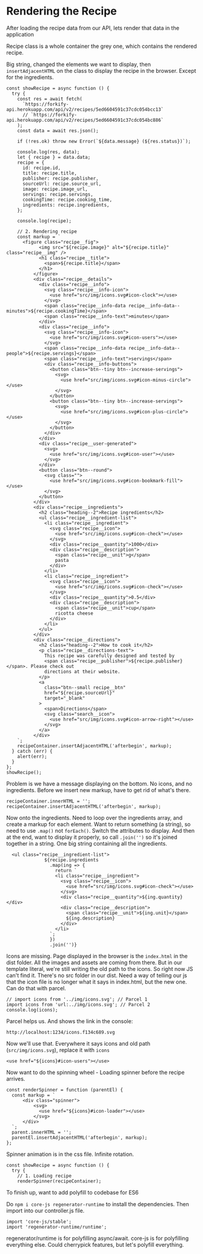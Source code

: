 # Rendering the Recipe

After loading the recipe data from our API, lets render that data in the application

Recipe class is a whole container the grey one, which contains the rendered recipe.

Big string, changed the elements we want to display, then `insertAdjacentHTML` on the class to display the recipe in the browser. Except for the ingredients.

```
const showRecipe = async function () {
  try {
    const res = await fetch(
      `https://forkify-api.herokuapp.com/api/v2/recipes/5ed6604591c37cdc054bcc13`
      // `https://forkify-api.herokuapp.com/api/v2/recipes/5ed6604591c37cdc054bc886`
    );
    const data = await res.json();

    if (!res.ok) throw new Error(`${data.message} (${res.status})`);

    console.log(res, data);
    let { recipe } = data.data;
    recipe = {
      id: recipe.id,
      title: recipe.title,
      publisher: recipe.publisher,
      sourceUrl: recipe.source_url,
      image: recipe.image_url,
      servings: recipe.servings,
      cookingTime: recipe.cooking_time,
      ingredients: recipe.ingredients,
    };

    console.log(recipe);

    // 2. Rendering recipe
    const markup = `
      <figure class="recipe__fig">
            <img src="${recipe.image}" alt="${recipe.title}" class="recipe__img" />
            <h1 class="recipe__title">
              <span>${recipe.title}</span>
            </h1>
          </figure>
          <div class="recipe__details">
            <div class="recipe__info">
              <svg class="recipe__info-icon">
                <use href="src/img/icons.svg#icon-clock"></use>
              </svg>
              <span class="recipe__info-data recipe__info-data--minutes">${recipe.cookingTime}</span>
              <span class="recipe__info-text">minutes</span>
            </div>
            <div class="recipe__info">
              <svg class="recipe__info-icon">
                <use href="src/img/icons.svg#icon-users"></use>
              </svg>
              <span class="recipe__info-data recipe__info-data--people">${recipe.servings}</span>
              <span class="recipe__info-text">servings</span>
              <div class="recipe__info-buttons">
                <button class="btn--tiny btn--increase-servings">
                  <svg>
                    <use href="src/img/icons.svg#icon-minus-circle"></use>
                  </svg>
                </button>
                <button class="btn--tiny btn--increase-servings">
                  <svg>
                    <use href="src/img/icons.svg#icon-plus-circle"></use>
                  </svg>
                </button>
              </div>
            </div>
            <div class="recipe__user-generated">
              <svg>
                <use href="src/img/icons.svg#icon-user"></use>
              </svg>
            </div>
            <button class="btn--round">
              <svg class="">
                <use href="src/img/icons.svg#icon-bookmark-fill"></use>
              </svg>
            </button>
          </div>
          <div class="recipe__ingredients">
            <h2 class="heading--2">Recipe ingredients</h2>
            <ul class="recipe__ingredient-list">
              <li class="recipe__ingredient">
                <svg class="recipe__icon">
                  <use href="src/img/icons.svg#icon-check"></use>
                </svg>
                <div class="recipe__quantity">1000</div>
                <div class="recipe__description">
                  <span class="recipe__unit">g</span>
                  pasta
                </div>
              </li>
              <li class="recipe__ingredient">
                <svg class="recipe__icon">
                  <use href="src/img/icons.svg#icon-check"></use>
                </svg>
                <div class="recipe__quantity">0.5</div>
                <div class="recipe__description">
                  <span class="recipe__unit">cup</span>
                  ricotta cheese
                </div>
              </li>
            </ul>
          </div>
          <div class="recipe__directions">
            <h2 class="heading--2">How to cook it</h2>
            <p class="recipe__directions-text">
              This recipe was carefully designed and tested by
              <span class="recipe__publisher">${recipe.publisher}</span>. Please check out
              directions at their website.
            </p>
            <a
              class="btn--small recipe__btn"
              href="${recipe.sourceUrl}"
              target="_blank"
            >
              <span>Directions</span>
              <svg class="search__icon">
                <use href="src/img/icons.svg#icon-arrow-right"></use>
              </svg>
            </a>
          </div>
    `;
    recipeContainer.insertAdjacentHTML('afterbegin', markup);
  } catch (err) {
    alert(err);
  }
};
showRecipe();

```

Problem is we have a message displaying on the bottom. No icons, and no ingredients. Before we insert new markup, have to get rid of what's there.

```
recipeContainer.innerHTML = '';
recipeContainer.insertAdjacentHTML('afterbegin', markup);
```

Now onto the ingredients. Need to loop over the ingredients array, and create a markup for each element.
Want to return something (a string), so need to use `.map()` not `forEach()`. Switch the attributes to display. And then at the end, want to display it properly, so call `.join('')` so it's joined together in a string. One big string containing all the ingredients.

```
  <ul class="recipe__ingredient-list">
              ${recipe.ingredients
                .map(ing => {
                  return `
                  <li class="recipe__ingredient">
                    <svg class="recipe__icon">
                      <use href="src/img/icons.svg#icon-check"></use>
                    </svg>
                    <div class="recipe__quantity">${ing.quantity}</div>
                    <div class="recipe__description">
                      <span class="recipe__unit">${ing.unit}</span>
                      ${ing.description}
                    </div>
                  </li>
                `;
                })
                .join('')}
```

Icons are missing. Page displayed in the browser is the `index.html` in the dist folder. All the images and assets are coming from there. But in our template literal, we're still writing the old path to the icons. So right now JS can't find it. There's no src folder in our dist. Need a way of telling our js that the icon file is no longer what it says in index.html, but the new one. Can do that with parcel.

```
// import icons from '../img/icons.svg'; // Parcel 1
import icons from 'url:../img/icons.svg'; // Parcel 2
console.log(icons);
```

Parcel helps us. And shows the link in the console:

```
http://localhost:1234/icons.f134c689.svg
```

Now we'll use that. Everywhere it says icons and old path (`src/img/icons.svg`), replace it with `icons`

`<use href="${icons}#icon-users"></use>`

Now want to do the spinning wheel - Loading spinner before the recipe arrives.

```
const renderSpinner = function (parentEl) {
  const markup = `
      <div class="spinner">
          <svg>
            <use href="${icons}#icon-loader"></use>
          </svg>
      </div>
  `;
  parent.innerHTML = '';
  parentEl.insertAdjacentHTML('afterbegin', markup);
};
```

Spinner animation is in the css file. Infinite rotation.

```
const showRecipe = async function () {
  try {
    // 1. Loading recipe
    renderSpinner(recipeContainer);
```

To finish up, want to add polyfill to codebase for ES6

Do `npm i core-js regenerator-runtime` to install the dependencies. Then import into our controller.js file.

```
import 'core-js/stable';
import 'regenerator-runtime/runtime';
```

regenerator/runtime is for polyfilling async/await. core-js is for polyfilling everything else. Could cherrypick features, but let's polyfill everything.
